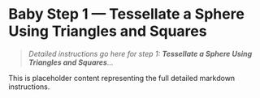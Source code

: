 # Baby Step 1 — Tessellate a Sphere Using Triangles and Squares

> *Detailed instructions go here for step 1: **Tessellate a Sphere Using Triangles and Squares**...*

This is placeholder content representing the full detailed markdown instructions.


